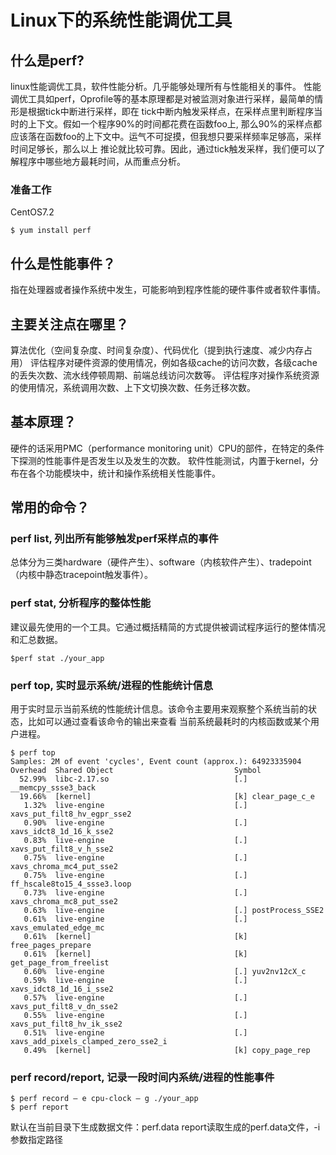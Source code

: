 # Linux下的系统性能调优工具

## 什么是perf?
linux性能调优工具，软件性能分析。几乎能够处理所有与性能相关的事件。
性能调优工具如perf，Oprofile等的基本原理都是对被监测对象进行采样，最简单的情形是根据tick中断进行采样，即在
tick中断内触发采样点，在采样点里判断程序当时的上下文。假如一个程序90%的时间都花费在函数foo上,
那么90%的采样点都应该落在函数foo的上下文中。运气不可捉摸，但我想只要采样频率足够高，采样时间足够长，那么以上
推论就比较可靠。因此，通过tick触发采样，我们便可以了解程序中哪些地方最耗时间，从而重点分析。

### 准备工作

CentOS7.2
```
$ yum install perf
```
 
## 什么是性能事件？
指在处理器或者操作系统中发生，可能影响到程序性能的硬件事件或者软件事情。
 
## 主要关注点在哪里？
算法优化（空间复杂度、时间复杂度）、代码优化（提到执行速度、减少内存占用）
评估程序对硬件资源的使用情况，例如各级cache的访问次数，各级cache的丢失次数、流水线停顿周期、前端总线访问次数等。
评估程序对操作系统资源的使用情况，系统调用次数、上下文切换次数、任务迁移次数。
 
## 基本原理？
硬件的话采用PMC（performance monitoring unit）CPU的部件，在特定的条件下探测的性能事件是否发生以及发生的次数。
软件性能测试，内置于kernel，分布在各个功能模块中，统计和操作系统相关性能事件。


## 常用的命令？
### perf list, 列出所有能够触发perf采样点的事件
总体分为三类hardware（硬件产生）、software（内核软件产生）、tradepoint（内核中静态tracepoint触发事件）。

### perf stat, 分析程序的整体性能
建议最先使用的一个工具。它通过概括精简的方式提供被调试程序运行的整体情况和汇总数据。

```
$perf stat ./your_app
```

### perf top, 实时显示系统/进程的性能统计信息

用于实时显示当前系统的性能统计信息。该命令主要用来观察整个系统当前的状态，比如可以通过查看该命令的输出来查看
当前系统最耗时的内核函数或某个用户进程。
```
$ perf top
Samples: 2M of event 'cycles', Event count (approx.): 64923335904
Overhead  Shared Object                           Symbol
  52.99%  libc-2.17.so                            [.] __memcpy_ssse3_back
  19.66%  [kernel]                                [k] clear_page_c_e
   1.32%  live-engine                             [.] xavs_put_filt8_hv_egpr_sse2
   0.90%  live-engine                             [.] xavs_idct8_1d_16_k_sse2
   0.83%  live-engine                             [.] xavs_put_filt8_v_h_sse2
   0.75%  live-engine                             [.] xavs_chroma_mc4_put_sse2
   0.75%  live-engine                             [.] ff_hscale8to15_4_ssse3.loop
   0.73%  live-engine                             [.] xavs_chroma_mc8_put_sse2
   0.63%  live-engine                             [.] postProcess_SSE2
   0.61%  live-engine                             [.] xavs_emulated_edge_mc
   0.61%  [kernel]                                [k] free_pages_prepare
   0.61%  [kernel]                                [k] get_page_from_freelist
   0.60%  live-engine                             [.] yuv2nv12cX_c
   0.59%  live-engine                             [.] xavs_idct8_1d_16_i_sse2
   0.57%  live-engine                             [.] xavs_put_filt8_v_dn_sse2
   0.55%  live-engine                             [.] xavs_put_filt8_hv_ik_sse2
   0.51%  live-engine                             [.] xavs_add_pixels_clamped_zero_sse2_i
   0.49%  [kernel]                                [k] copy_page_rep
```

### perf record/report, 记录一段时间内系统/进程的性能事件

```
$ perf record – e cpu-clock – g ./your_app
$ perf report
```

默认在当前目录下生成数据文件：perf.data
report读取生成的perf.data文件，-i参数指定路径





